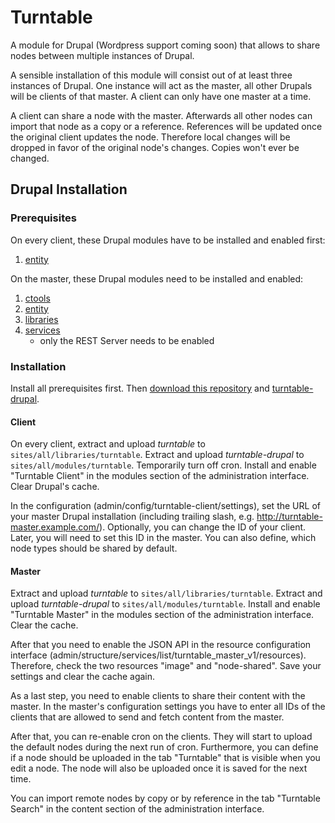 # Turntable

A module for Drupal (Wordpress support coming soon) that allows to share nodes
between multiple instances of Drupal.

A sensible installation of this module will consist out of at least three
instances of Drupal. One instance will act as the master, all other Drupals will
be clients of that master. A client can only have one master at a time.

A client can share a node with the master. Afterwards all other nodes can import
that node as a copy or a reference. References will be updated once the original
client updates the node. Therefore local changes will be dropped in favor of the
original node's changes. Copies won't ever be changed.


## Drupal Installation

### Prerequisites

On every client, these Drupal modules have to be installed and enabled first:

 1. [entity]

On the master, these Drupal modules need to be installed and enabled:

 1. [ctools]
 2. [entity]
 3. [libraries]
 4. [services]
      - only the REST Server needs to be enabled

[ctools]: https://www.drupal.org/project/ctools
[entity]: https://www.drupal.org/project/entity
[libraries]: https://www.drupal.org/project/libraries
[services]: https://www.drupal.org/project/services

### Installation

Install all prerequisites first. Then [download this repository][this-zip] and
[turntable-drupal][turntable-drupal-zip].

[this-zip]: https://github.com/palasthotel/turntable/archive/master.zip
[turntable-drupal-zip]: https://github.com/palasthotel/turntable-drupal/archive/master.zip

#### Client

On every client, extract and upload *turntable* to
`sites/all/libraries/turntable`. Extract and upload *turntable-drupal* to
`sites/all/modules/turntable`. Temporarily turn off cron. Install and enable
"Turntable Client" in the modules section of the administration interface. Clear
Drupal's cache.

In the configuration (admin/config/turntable-client/settings), set the URL of
your master Drupal installation (including trailing slash, e.g.
http://turntable-master.example.com/). Optionally, you can change the ID of your
client. Later, you will need to set this ID in the master. You can also define,
which node types should be shared by default.

#### Master

Extract and upload *turntable* to `sites/all/libraries/turntable`. Extract and
upload *turntable-drupal* to `sites/all/modules/turntable`. Install and enable
"Turntable Master" in the modules section of the administration interface. Clear
the cache.

After that you need to enable the JSON API in the resource configuration
interface (admin/structure/services/list/turntable_master_v1/resources).
Therefore, check the two resources "image" and "node-shared". Save your settings
and clear the cache again.

As a last step, you need to enable clients to share their content with the
master. In the master's configuration settings you have to enter all IDs of the
clients that are allowed to send and fetch content from the master.

After that, you can re-enable cron on the clients. They will start to upload the
default nodes during the next run of cron. Furthermore, you can define if a node
should be uploaded in the tab "Turntable" that is visible when you edit a node.
The node will also be uploaded once it is saved for the next time.

You can import remote nodes by copy or by reference in the tab "Turntable
Search" in the content section of the administration interface.
